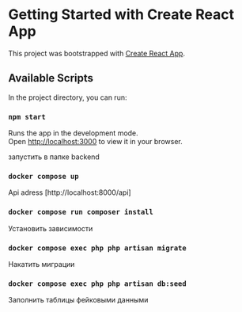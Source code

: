 # Getting Started with Create React App

This project was bootstrapped with [Create React App](https://github.com/facebook/create-react-app).

## Available Scripts

In the project directory, you can run:

### `npm start`

Runs the app in the development mode.\
Open [http://localhost:3000](http://localhost:3000) to view it in your browser.

запустить в папке backend

### `docker compose up`
Api adress [http://localhost:8000/api]

### `docker compose run composer install`
Установить зависимости

### `docker compose exec php php artisan migrate`
Накатить миграции

### `docker compose exec php php artisan db:seed`
Заполнить таблицы фейковыми данными